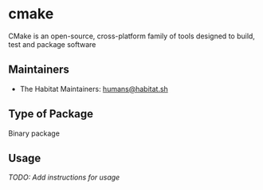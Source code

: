# cmake

CMake is an open-source, cross-platform family of tools designed to build, test and package software

## Maintainers

* The Habitat Maintainers: <humans@habitat.sh>

## Type of Package

Binary package

## Usage

*TODO: Add instructions for usage*
